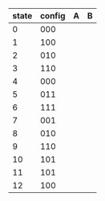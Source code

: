 |state|config|A|B|
|---|---|---|---|
0|000
1|100
2|010
3|110
4|000
5|011
6|111
7|001
8|010
9|110
10|101
11|101
12|100